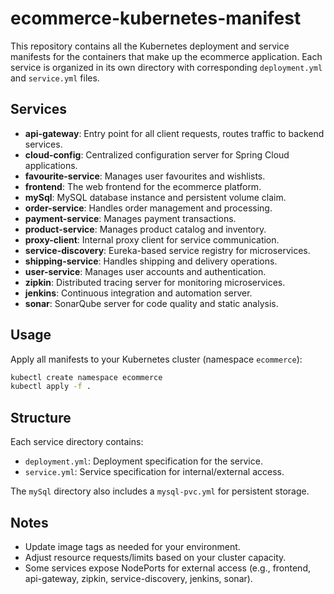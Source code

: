 # ecommerce-kubernetes-manifest

This repository contains all the Kubernetes deployment and service manifests for the containers that make up the ecommerce application. Each service is organized in its own directory with corresponding `deployment.yml` and `service.yml` files.

## Services

- **api-gateway**: Entry point for all client requests, routes traffic to backend services.
- **cloud-config**: Centralized configuration server for Spring Cloud applications.
- **favourite-service**: Manages user favourites and wishlists.
- **frontend**: The web frontend for the ecommerce platform.
- **mySql**: MySQL database instance and persistent volume claim.
- **order-service**: Handles order management and processing.
- **payment-service**: Manages payment transactions.
- **product-service**: Manages product catalog and inventory.
- **proxy-client**: Internal proxy client for service communication.
- **service-discovery**: Eureka-based service registry for microservices.
- **shipping-service**: Handles shipping and delivery operations.
- **user-service**: Manages user accounts and authentication.
- **zipkin**: Distributed tracing server for monitoring microservices.
- **jenkins**: Continuous integration and automation server.
- **sonar**: SonarQube server for code quality and static analysis.

## Usage

Apply all manifests to your Kubernetes cluster (namespace `ecommerce`):

```sh
kubectl create namespace ecommerce
kubectl apply -f .
```

## Structure

Each service directory contains:

- `deployment.yml`: Deployment specification for the service.
- `service.yml`: Service specification for internal/external access.

The `mySql` directory also includes a `mysql-pvc.yml` for persistent storage.

## Notes

- Update image tags as needed for your environment.
- Adjust resource requests/limits based on your cluster capacity.
- Some services expose NodePorts for external access (e.g., frontend, api-gateway, zipkin, service-discovery, jenkins, sonar).